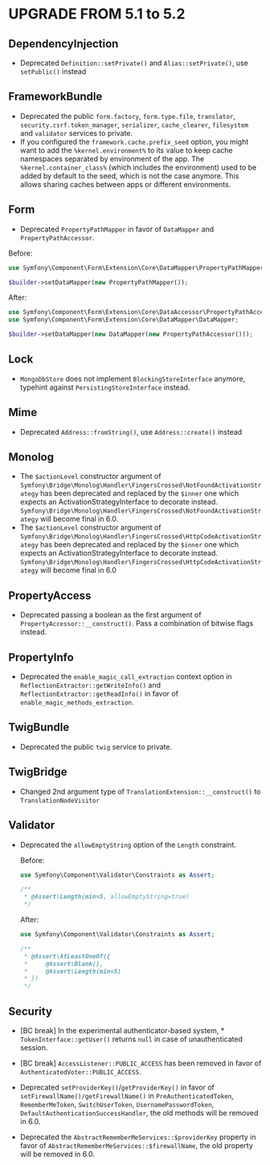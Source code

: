 UPGRADE FROM 5.1 to 5.2
=======================

DependencyInjection
-------------------

 * Deprecated `Definition::setPrivate()` and `Alias::setPrivate()`, use `setPublic()` instead

FrameworkBundle
---------------

 * Deprecated the public `form.factory`, `form.type.file`, `translator`, `security.csrf.token_manager`, `serializer`,
   `cache_clearer`, `filesystem` and `validator` services to private.
 * If you configured the `framework.cache.prefix_seed` option, you might want to add the `%kernel.environment%` to its value to
   keep cache namespaces separated by environment of the app. The `%kernel.container_class%` (which includes the environment)
   used to be added by default to the seed, which is not the case anymore. This allows sharing caches between
   apps or different environments.

Form
----

 * Deprecated `PropertyPathMapper` in favor of `DataMapper` and `PropertyPathAccessor`.

 Before:

 ```php
 use Symfony\Component\Form\Extension\Core\DataMapper\PropertyPathMapper;

 $builder->setDataMapper(new PropertyPathMapper());
 ```

 After:

 ```php
 use Symfony\Component\Form\Extension\Core\DataAccessor\PropertyPathAccessor;
 use Symfony\Component\Form\Extension\Core\DataMapper\DataMapper;

 $builder->setDataMapper(new DataMapper(new PropertyPathAccessor()));
 ```

Lock
----

 * `MongoDbStore` does not implement `BlockingStoreInterface` anymore, typehint against `PersistingStoreInterface` instead.

Mime
----

 * Deprecated `Address::fromString()`, use `Address::create()` instead

Monolog
-------

 * The `$actionLevel` constructor argument of `Symfony\Bridge\Monolog\Handler\FingersCrossed\NotFoundActivationStrategy` has been deprecated and replaced by the `$inner` one which expects an ActivationStrategyInterface to decorate instead. `Symfony\Bridge\Monolog\Handler\FingersCrossed\NotFoundActivationStrategy` will become final in 6.0.
 * The `$actionLevel` constructor argument of `Symfony\Bridge\Monolog\Handler\FingersCrossed\HttpCodeActivationStrategy` has been deprecated and replaced by the `$inner` one which expects an ActivationStrategyInterface to decorate instead. `Symfony\Bridge\Monolog\Handler\FingersCrossed\HttpCodeActivationStrategy` will become final in 6.0

PropertyAccess
--------------

 * Deprecated passing a boolean as the first argument of `PropertyAccessor::__construct()`.
   Pass a combination of bitwise flags instead.

PropertyInfo
------------

 * Deprecated the `enable_magic_call_extraction` context option in `ReflectionExtractor::getWriteInfo()` and `ReflectionExtractor::getReadInfo()` in favor of `enable_magic_methods_extraction`.

TwigBundle
----------

 * Deprecated the public `twig` service to private.

TwigBridge
----------

 * Changed 2nd argument type of `TranslationExtension::__construct()` to `TranslationNodeVisitor`

Validator
---------

 * Deprecated the `allowEmptyString` option of the `Length` constraint.

   Before:

   ```php
   use Symfony\Component\Validator\Constraints as Assert;

   /**
    * @Assert\Length(min=5, allowEmptyString=true)
    */
   ```

   After:

   ```php
   use Symfony\Component\Validator\Constraints as Assert;

   /**
    * @Assert\AtLeastOneOf({
    *     @Assert\Blank(),
    *     @Assert\Length(min=5)
    * })
    */
   ```

Security
--------

 * [BC break] In the experimental authenticator-based system, * `TokenInterface::getUser()`
   returns `null` in case of unauthenticated session.

 * [BC break] `AccessListener::PUBLIC_ACCESS` has been removed in favor of
   `AuthenticatedVoter::PUBLIC_ACCESS`.

 * Deprecated `setProviderKey()`/`getProviderKey()` in favor of `setFirewallName()/getFirewallName()`
   in `PreAuthenticatedToken`, `RememberMeToken`, `SwitchUserToken`, `UsernamePasswordToken`,
   `DefaultAuthenticationSuccessHandler`, the old methods will be removed in 6.0.

 * Deprecated the `AbstractRememberMeServices::$providerKey` property in favor of
   `AbstractRememberMeServices::$firewallName`, the old property will be removed
   in 6.0.

